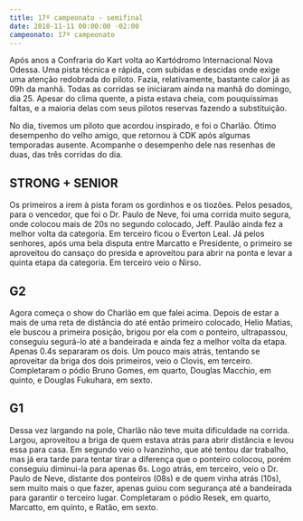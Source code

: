 ```yaml
---
title: 17º campeonato - semifinal
date: 2018-11-11 00:00:00 -02:00
campeonato: 17º campeonato
---
```


Após anos a Confraria do Kart volta ao Kartódromo Internacional Nova Odessa. Uma pista técnica e rápida, com subidas e descidas onde exige uma atenção redobrada do piloto. Fazia, relativamente, bastante calor já as 09h da manhã. Todas as corridas se iniciaram ainda na manhã do domingo, dia 25. Apesar do clima quente, a pista estava cheia, com pouquíssimas faltas, e a maioria delas com seus pilotos reservas fazendo a substituição.

No dia, tivemos um piloto que acordou inspirado, e foi o Charlão. Ótimo desempenho do velho amigo, que retornou à CDK após algumas temporadas ausente. Acompanhe o desempenho dele nas resenhas de duas, das três corridas do dia.

## STRONG \+ SENIOR

Os primeiros a irem à pista foram os gordinhos e os tiozões. Pelos pesados, para o vencedor, que foi o Dr. Paulo de Neve, foi uma corrida muito segura, onde colocou mais de 20s no segundo colocado, Jeff. Paulão ainda fez a melhor volta da categoria. Em terceiro ficou o Everton Leal. Já pelos senhores, após uma bela disputa entre Marcatto e Presidente, o primeiro se aproveitou do cansaço do presida e aproveitou para abrir na ponta e levar a quinta etapa da categoria. Em terceiro veio o Nirso.

## G2

Agora começa o show do Charlão em que falei acima. Depois de estar a mais de uma reta de distância do até então primeiro colocado, Helio Matias, ele buscou a primeira posição, brigou por ela com o ponteiro, ultrapassou, conseguiu segurá-lo até a bandeirada e ainda fez a melhor volta da etapa. Apenas 0.4s separaram os dois. Um pouco mais atrás, tentando se aproveitar da briga dos dois primeiros, veio o Clovis, em terceiro. Completaram o pódio Bruno Gomes, em quarto, Douglas Macchio, em quinto, e Douglas Fukuhara, em sexto.

## G1

Dessa vez largando na pole, Charlão não teve muita dificuldade na corrida. Largou, aproveitou a briga de quem estava atrás para abrir distância e levou essa para casa. Em segundo veio o Ivanzinho, que até tentou dar trabalho, mas já era tarde para tentar tirar a diferença que o ponteiro colocou, porém conseguiu diminui-la para apenas 6s. Logo atrás, em terceiro, veio o Dr. Paulo de Neve, distante dos ponteiros (08s) e de quem vinha atrás (10s), sem muito mais o que fazer, apenas guiou com segurança até a bandeirada para garantir o terceiro lugar. Completaram o pódio Resek, em quarto, Marcatto, em quinto, e Ratão, em sexto.